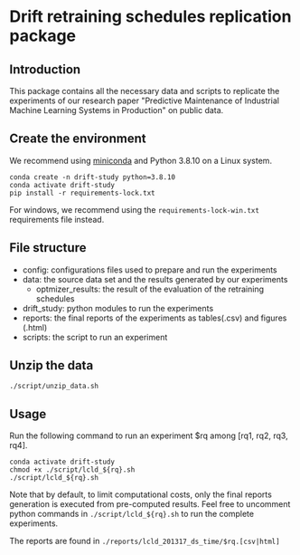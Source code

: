 # Drift retraining schedules replication package


## Introduction

This package contains all the necessary data and scripts to replicate the experiments of our research paper "Predictive Maintenance of Industrial Machine Learning Systems
in Production" on public data.


## Create the environment

We recommend using [miniconda](https://docs.conda.io/en/latest/miniconda.html) and Python 3.8.10 on a Linux system.

```
conda create -n drift-study python=3.8.10
conda activate drift-study
pip install -r requirements-lock.txt
```

For windows, we recommend using the ``requirements-lock-win.txt`` requirements file instead.

## File structure

- config: configurations files used to prepare and run the experiments
- data: the source data set and the results generated by our experiments
    - optmizer_results: the result of the evaluation of the retraining schedules
- drift_study: python modules to run the experiments
- reports: the final reports of the experiments as tables(.csv) and figures (.html)
- scripts: the script to run an experiment

## Unzip the data

```
./script/unzip_data.sh
```

## Usage

Run the following command to run an experiment $rq among [rq1, rq2, rq3, rq4].
```
conda activate drift-study
chmod +x ./script/lcld_${rq}.sh
./script/lcld_${rq}.sh
```
Note that by default, to limit computational costs, only the final reports generation is executed from pre-computed results.
Feel free to uncomment python commands in ``./script/lcld_${rq}.sh`` to run the complete experiments.


The reports are found in ``./reports/lcld_201317_ds_time/$rq.[csv|html]``
